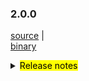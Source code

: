 ### 2.0.0

 [source](https://github.com/seata/seata/archive/v2.0.0.zip) |	
 [binary](https://github.com/seata/seata/releases/download/v2.0.0/seata-server-2.0.0.zip) 	

<details>
  <summary><mark>Release notes</mark></summary>	

### Seata 2.0.0

Seata 2.0.0 Released.

Seata is an easy-to-use, high-performance, open source distributed transaction solution.

The version is updated as follows:

### feature：
- [[#5165](https://github.com/seata/seata/pull/5165)] optimize TCC structure, supporting API access. add integration layer module(seata-integration-tx-api) for transaction process definition and proxy enhancement.
- [[#5352](https://github.com/seata/seata/pull/5352)] add jackson json parser and gson json parser for tcc business action context
- [[#5377](https://github.com/seata/seata/pull/5377)] make AbstractHttpExecutor.class support http put
- [[#5396](https://github.com/seata/seata/pull/5396)] TC log appender metric
- [[#5118](https://github.com/seata/seata/pull/5118)] support two-stage concurrent notification execution
- [[#5529](https://github.com/seata/seata/pull/5529)] docker image supports JVM parameter injection
- [[#3887](https://github.com/seata/seata/pull/3887)] add SQL Server database support in AT mode
- [[#4033](https://github.com/seata/seata/pull/4033)] add SQLServer support for Server DB storage mode

### bugfix：
- [[#5677](https://github.com/seata/seata/pull/5677)] fix saga mode serviceTask inputParams json autoType convert exception
- [[#5194](https://github.com/seata/seata/pull/5194)] fix wrong keyword order for oracle when creating a table
- [[#5021](https://github.com/seata/seata/pull/5201)] fix JDK Reflection for Spring origin proxy failed in JDK17
- [[#5023](https://github.com/seata/seata/pull/5203)] fix `seata-core` dependency transitive conflict in `seata-dubbo`
- [[#5224](https://github.com/seata/seata/pull/5224)] fix oracle initialize script index_name is duplicate
- [[#5233](https://github.com/seata/seata/pull/5233)] fix the inconsistent configuration item names related to LoadBalance
- [[#5245](https://github.com/seata/seata/pull/5245)] fix the incomplete dependency of distribution module
- [[#5239](https://github.com/seata/seata/pull/5239)] fix `getConfig` throw `ClassCastException` when use JDK proxy
- [[#5266](https://github.com/seata/seata/pull/5265)] fix server console has queried the released lock
- [[#5282](https://github.com/seata/seata/pull/5282)] parallel request handle throw IndexOutOfBoundsException
- [[#5294](https://github.com/seata/seata/pull/5294)] fix auto-increment of pk columns in PostgreSQL/Oracle in AT mode
- [[#5298](https://github.com/seata/seata/pull/5298)] don't remove GlobalSession when retry rollback or retry commit timeout
- [[#5304](https://github.com/seata/seata/pull/5304)] remove RollbackRetryTimeout sessions during in file storage recover
- [[#5310](https://github.com/seata/seata/pull/5310)] fix that keywords don't add escaped characters
- [[#5318](https://github.com/seata/seata/pull/5318)] fix G1 jvm parameter in jdk8
- [[#5330](https://github.com/seata/seata/pull/5330)] fix bugs found in unit tests
- [[#5337](https://github.com/seata/seata/pull/5337)] fix bugs found in feature#5165 about sorting problem of multiple interceptor under the spring used environment, by the way fix the BeforeTransaction(AfterTransaction) transaction ordering problem when the order is consistent
- [[#5347](https://github.com/seata/seata/pull/5347)] Fix console print `unauthorized error`
- [[#5355](https://github.com/seata/seata/pull/5355)] fix bug when customizing context-path
- [[#5362](https://github.com/seata/seata/pull/5362)] fix When the rollback logic on the TC side returns RollbackFailed, the custom FailureHandler is not executed
- [[#5372](https://github.com/seata/seata/pull/5372)] fix transaction timeout on client side not execute hook and failureHandler
- [[#4734](https://github.com/seata/seata/pull/4734)] check if table meta cache should be refreshed in AT mode
- [[#5426](https://github.com/seata/seata/pull/5426)] fix the GlobalTransactional annotation npe issue.
- [[#5464](https://github.com/seata/seata/pull/5464)] fix global session is always begin in saga mode
- [[#5478](https://github.com/seata/seata/pull/5478)] fix finished transaction swallows exception when committing
- [[#5491](https://github.com/seata/seata/pull/5491)] fix method name not print in logs
- [[#5449](https://github.com/seata/seata/pull/5449)] fix Oracle XA transaction reentrant issues
- [[#5531](https://github.com/seata/seata/pull/5531)] fix the log file path was loaded incorrectly
- [[#5523](https://github.com/seata/seata/pull/5523)] fix GlobalStatus=9 can't be cleared in DB storage mode
- [[#5558](https://github.com/seata/seata/pull/5558)] fix mariadb rollback failed
- [[#5556](https://github.com/seata/seata/pull/5556)] fix oracle insert undolog failed
- [[#5579](https://github.com/seata/seata/pull/5579)] fix RM_CHANNELS get npe when resourceId is empty
- [[#5577](https://github.com/seata/seata/pull/5577)] fix grpc interceptor xid unbinding problem
- [[#5594](https://github.com/seata/seata/pull/5594)] fix log in participant transaction role
- [[#5604](https://github.com/seata/seata/pull/5604)] fix the `asyncCommit` and `queueToRetryCommit` always failed in db mode
- [[#5661](https://github.com/seata/seata/pull/5661)] bugfix: the timeout is null when the connectionProxyXA connection is reused
- [[#5678](https://github.com/seata/seata/pull/5675)] bugfix: fix compatibility between xxx.grouplist and grouplist.xxx configuration items

### optimize：
- [[#5208](https://github.com/seata/seata/pull/5208)] optimize throwable getCause once more
- [[#5212](https://github.com/seata/seata/pull/5212)] optimize log message level
- [[#5237](https://github.com/seata/seata/pull/5237)] optimize exception log message print(EnhancedServiceLoader.loadFile#cahtch)
- [[#5243](https://github.com/seata/seata/pull/5243)] optimize kryo 5.4.0 optimize compatibility with jdk17
- [[#5153](https://github.com/seata/seata/pull/5153)] Only AT mode try to get channel with other app
- [[#5177](https://github.com/seata/seata/pull/5177)] If `server.session.enable-branch-async-remove` is true, delete the branch asynchronously and unlock it synchronously.
- [[#4858](https://github.com/seata/seata/pull/4858)] reorganize the usage of task session manager
- [[#4881](https://github.com/seata/seata/pull/4881)] reorganize the usage of Sessionmanager and listener
- [[#5273](https://github.com/seata/seata/pull/5273)] Optimize the compilation configuration of the `protobuf-maven-plugin` plug-in to solve the problem of too long command lines in higher versions.
- [[#5278](https://github.com/seata/seata/pull/5278)] clean multi-sessionmanager-instance pattern
- [[#5302](https://github.com/seata/seata/pull/5302)] remove startup script the -Xmn configuration
- [[#4880](https://github.com/seata/seata/pull/4880)] optimize logs when commit/rollback catch an exception
- [[#5322](https://github.com/seata/seata/pull/5322)] optimize the log of SPI
- [[#5323](https://github.com/seata/seata/pull/5323)] add time info for global transaction timeout log
- [[#5328](https://github.com/seata/seata/pull/5333)] add corresponding lua implementation for Redis mode of global transaction and transaction storage
- [[#5341](https://github.com/seata/seata/pull/5341)] optimize gRPC Interceptor for TCC mode
- [[#5342](https://github.com/seata/seata/pull/5342)] optimize the check of the delay value of the TCC fence log clean task
- [[#5325](https://github.com/seata/seata/pull/5325)] add store mode,config type and registry type log info
- [[#5351](https://github.com/seata/seata/pull/5351)] optimize RPC filter for TCC mode 
- [[#5354](https://github.com/seata/seata/pull/5354)] reconstruct the RPC integration module
- [[#5370](https://github.com/seata/seata/pull/5370)] optimize transaction fail handler
- [[#5461](https://github.com/seata/seata/pull/5461)] optimize license workflow
- [[#5456](https://github.com/seata/seata/pull/5456)] refactor ColumnUtils and EscapeHandler
- [[#5438](https://github.com/seata/seata/pull/5438)] optimize code style properties
- [[#5471](https://github.com/seata/seata/pull/5471)] optimize transaction log on client side
- [[#5485](https://github.com/seata/seata/pull/5485)] optimize server log output
- [[#4907](https://github.com/seata/seata/pull/4907)] optimize thread scheduling and code
- [[#5487](https://github.com/seata/seata/pull/5487)] mark the lockholder of branchsession as final
- [[#5519](https://github.com/seata/seata/pull/5519)] optimize FenceHandler for oracle
- [[#5501](https://github.com/seata/seata/pull/5501)] support updating transaction state with optimistic locking
- [[#5419](https://github.com/seata/seata/pull/5419)] optimize images based on java 8/17 and support maven-3.9.0
- [[#5549](https://github.com/seata/seata/pull/5549)] update expire gpg key and publish workflow
- [[#5576](https://github.com/seata/seata/pull/5576)] The common fence clean task is only initiated when useTCCFence is set to true
- [[#5623](https://github.com/seata/seata/pull/5623)] optimize possible conflict between asyncCommitting thread and retryCommitting thread
- [[#5553](https://github.com/seata/seata/pull/5553)] support case-sensitive attributes for table and column metadata
- [[#5644](https://github.com/seata/seata/pull/5644)] optimize server logs print
- [[#5680](https://github.com/seata/seata/pull/5680)] optimize escape character for case of columnNames

### security:
- [[#5642](https://github.com/seata/seata/pull/5642)] add Hessian Serializer WhiteDenyList

### test:
- [[#5308](https://github.com/seata/seata/pull/5308)] add unit test [FileLoader, ObjectHolder, StringUtils]
- [[#5309](https://github.com/seata/seata/pull/5309)] add unit test [ArrayUtils, ConfigTools, MapUtil]
- [[#5335](https://github.com/seata/seata/pull/5335)] add unit test [EnhancedServiceLoader,ExtensionDefinition,SizeUtilTest,ReflectionUtil,LowerCaseLinkHashMap,FileLoader,ObjectHolder]
- [[#5366](https://github.com/seata/seata/pull/5366)] fix UpdateExecutorTest failed
- [[#5383](https://github.com/seata/seata/pull/5383)] fix multi spring version test failed
- [[#5391](https://github.com/seata/seata/pull/5391)] add unit test for config module
- [[#5428](https://github.com/seata/seata/pull/5428)] fix FileTransactionStoreManagerTest failed
- [[#5622](https://github.com/seata/seata/pull/5622)] add unit test [ExporterType, RegistryType]
- [[#5637](https://github.com/seata/seata/pull/5637)] add unit test [BatchResultMessage, HeartbeatMessage, RegisterRMResponse, ResultCode, RegisterTMResponse, MergeResultMessage, MergedWarpMessage, Version]


### Contributors:

Thanks to these contributors for their code commits. Please report an unintended omission.

- [slievrly](https://github.com/slievrly)
- [xssdpgy](https://github.com/xssdpgy)
- [albumenj](https://github.com/albumenj)
- [PeppaO](https://github.com/PeppaO)
- [yuruixin](https://github.com/yuruixin)
- [CrazyLionLi](https://github.com/JavaLionLi)
- [xingfudeshi](https://github.com/xingfudeshi)
- [Bughue](https://github.com/Bughue)
- [pengten](https://github.com/pengten)
- [wangliang181230](https://github.com/wangliang181230)
- [GoodBoyCoder](https://github.com/GoodBoyCoder)
- [a364176773](https://github.com/a364176773)
- [isharpever](https://github.com/isharpever)
- [mxsm](https://github.com/mxsm)
- [liuqiufeng](https://github.com/liuqiufeng)
- [l81893521](https://github.com/l81893521)
- [dmego](https://github.com/dmego)
- [zsp419](https://github.com/zsp419)
- [tuwenlin](https://github.com/tuwenlin)
- [sixlei](https://github.com/sixlei)
- [yixia](https://github.com/wt-better)


Also, we receive many valuable issues, questions and advices from our community. Thanks for you all.


#### Link

- **Seata:** https://github.com/seata/seata
- **Seata-Samples:** https://github.com/seata/seata-samples
- **Release:** https://github.com/seata/seata/releases
- **WebSite:** https://seata.io

</details>
